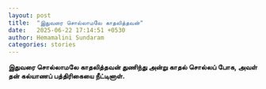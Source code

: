 ```yaml
---
layout: post
title:  "இதுவரை சொல்லாமலே காதலித்தவன்"
date:   2025-06-22 17:14:51 +0530
author: Hemamalini Sundaram
categories: stories
---
```


**இதுவரை சொல்லாமலே காதலித்தவன் துணிந்து அன்று காதல் சொல்லப் போக, அவள் தன் கல்யாணப்
பத்திரிகையை நீட்டினாள்.**
